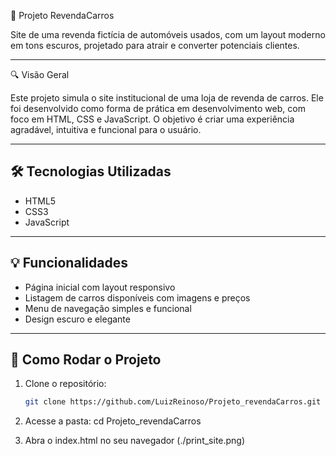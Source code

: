🚗 Projeto RevendaCarros

Site de uma revenda fictícia de automóveis usados, com um layout moderno em tons escuros, projetado para atrair e converter potenciais clientes.

---

 🔍 Visão Geral

Este projeto simula o site institucional de uma loja de revenda de carros. Ele foi desenvolvido como forma de prática em desenvolvimento web, com foco em HTML, CSS e JavaScript. O objetivo é criar uma experiência agradável, intuitiva e funcional para o usuário.

---

## 🛠 Tecnologias Utilizadas

- HTML5
- CSS3
- JavaScript


---

## 💡 Funcionalidades

- Página inicial com layout responsivo
- Listagem de carros disponíveis com imagens e preços
- Menu de navegação simples e funcional
- Design escuro e elegante

---

## 🚀 Como Rodar o Projeto

1. Clone o repositório:
   ```bash
   git clone https://github.com/LuizReinoso/Projeto_revendaCarros.git

2. Acesse a pasta:
       cd Projeto_revendaCarros

3. Abra o index.html no seu navegador
   (./print_site.png)   
